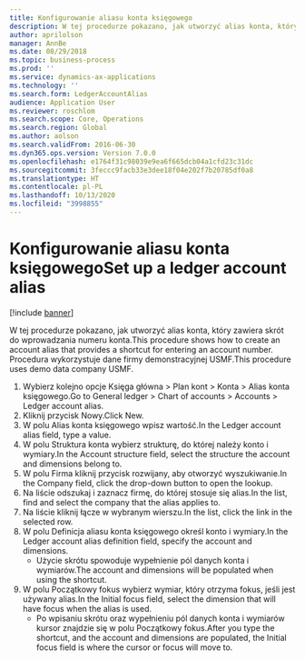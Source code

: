 ```yaml
---
title: Konfigurowanie aliasu konta księgowego
description: W tej procedurze pokazano, jak utworzyć alias konta, który zawiera skrót do wprowadzania numeru konta.
author: aprilolson
manager: AnnBe
ms.date: 08/29/2018
ms.topic: business-process
ms.prod: ''
ms.service: dynamics-ax-applications
ms.technology: ''
ms.search.form: LedgerAccountAlias
audience: Application User
ms.reviewer: roschlom
ms.search.scope: Core, Operations
ms.search.region: Global
ms.author: aolson
ms.search.validFrom: 2016-06-30
ms.dyn365.ops.version: Version 7.0.0
ms.openlocfilehash: e1764f31c98039e9ea6f665dcb04a1cfd23c31dc
ms.sourcegitcommit: 3feccc9facb33e3dee18f04e202f7b20785df0a8
ms.translationtype: HT
ms.contentlocale: pl-PL
ms.lasthandoff: 10/13/2020
ms.locfileid: "3998855"
---
```

# <a name="set-up-a-ledger-account-alias"></a><span data-ttu-id="0b8c8-103">Konfigurowanie aliasu konta księgowego</span><span class="sxs-lookup"><span data-stu-id="0b8c8-103">Set up a ledger account alias</span></span>

[!include [banner](../../includes/banner.md)]

<span data-ttu-id="0b8c8-104">W tej procedurze pokazano, jak utworzyć alias konta, który zawiera skrót do wprowadzania numeru konta.</span><span class="sxs-lookup"><span data-stu-id="0b8c8-104">This procedure shows how to create an account alias that provides a shortcut for entering an account number.</span></span> <span data-ttu-id="0b8c8-105">Procedura wykorzystuje dane firmy demonstracyjnej USMF.</span><span class="sxs-lookup"><span data-stu-id="0b8c8-105">This procedure uses demo data company USMF.</span></span>

1. <span data-ttu-id="0b8c8-106">Wybierz kolejno opcje Księga główna > Plan kont > Konta > Alias konta księgowego.</span><span class="sxs-lookup"><span data-stu-id="0b8c8-106">Go to General ledger > Chart of accounts > Accounts > Ledger account alias.</span></span>
2. <span data-ttu-id="0b8c8-107">Kliknij przycisk Nowy.</span><span class="sxs-lookup"><span data-stu-id="0b8c8-107">Click New.</span></span>
3. <span data-ttu-id="0b8c8-108">W polu Alias konta księgowego wpisz wartość.</span><span class="sxs-lookup"><span data-stu-id="0b8c8-108">In the Ledger account alias field, type a value.</span></span>
4. <span data-ttu-id="0b8c8-109">W polu Struktura konta wybierz strukturę, do której należy konto i wymiary.</span><span class="sxs-lookup"><span data-stu-id="0b8c8-109">In the Account structure field, select the structure the account and dimensions belong to.</span></span>
5. <span data-ttu-id="0b8c8-110">W polu Firma kliknij przycisk rozwijany, aby otworzyć wyszukiwanie.</span><span class="sxs-lookup"><span data-stu-id="0b8c8-110">In the Company field, click the drop-down button to open the lookup.</span></span>
6. <span data-ttu-id="0b8c8-111">Na liście odszukaj i zaznacz firmę, do której stosuje się alias.</span><span class="sxs-lookup"><span data-stu-id="0b8c8-111">In the list, find and select the company that the alias applies to.</span></span>
7. <span data-ttu-id="0b8c8-112">Na liście kliknij łącze w wybranym wierszu.</span><span class="sxs-lookup"><span data-stu-id="0b8c8-112">In the list, click the link in the selected row.</span></span>
8. <span data-ttu-id="0b8c8-113">W polu Definicja aliasu konta księgowego określ konto i wymiary.</span><span class="sxs-lookup"><span data-stu-id="0b8c8-113">In the Ledger account alias definition field, specify the account and dimensions.</span></span>
    * <span data-ttu-id="0b8c8-114">Użycie skrótu spowoduje wypełnienie pól danych konta i wymiarów.</span><span class="sxs-lookup"><span data-stu-id="0b8c8-114">The account and dimensions will be populated when using the shortcut.</span></span>  
9. <span data-ttu-id="0b8c8-115">W polu Początkowy fokus wybierz wymiar, który otrzyma fokus, jeśli jest używany alias.</span><span class="sxs-lookup"><span data-stu-id="0b8c8-115">In the Initial focus field, select the dimension that will have focus when the alias is used.</span></span>
    * <span data-ttu-id="0b8c8-116">Po wpisaniu skrótu oraz wypełnieniu pól danych konta i wymiarów kursor znajdzie się w polu Początkowy fokus.</span><span class="sxs-lookup"><span data-stu-id="0b8c8-116">After you type the shortcut, and the account and dimensions are populated, the Initial focus field is where the cursor or focus will move to.</span></span>  

